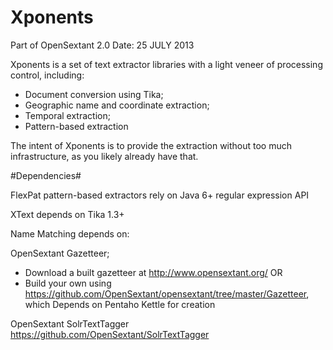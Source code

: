 Xponents
========

 Part of OpenSextant 2.0 
 Date: 25 JULY 2013

Xponents is a set of text extractor libraries with a light veneer of processing control, including: 

  * Document conversion using Tika;
  * Geographic name and coordinate extraction; 
  * Temporal extraction; 
  * Pattern-based extraction

The intent of Xponents is to provide the extraction without too much infrastructure, as you likely already have that.


#Dependencies#

FlexPat pattern-based extractors rely on Java 6+ regular expression API

XText depends on Tika 1.3+

Name Matching depends on: 

  OpenSextant Gazetteer; 
  * Download a built gazetteer at  http://www.opensextant.org/
  OR 
  * Build  your own using https://github.com/OpenSextant/opensextant/tree/master/Gazetteer, which Depends on Pentaho Kettle for creation 

  OpenSextant SolrTextTagger
  https://github.com/OpenSextant/SolrTextTagger

